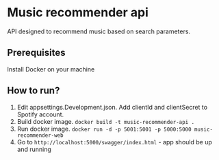 # Music recommender api
API designed to recommend music based on search parameters.

## Prerequisites
Install Docker on your machine

## How to run?
1. Edit appsettings.Development.json. Add clientId and clientSecret to Spotify account.
2. Build docker image. `docker build -t music-recommender-api .`
3. Run docker image. `docker run -d -p 5001:5001 -p 5000:5000 music-recommender-web`
4. Go to `http://localhost:5000/swagger/index.html` - app should be up and running